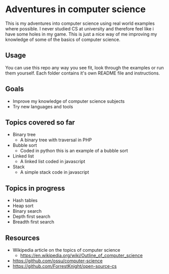 # Adventures in computer science

This is my adventures into computer science using real world examples where possible. I never studied CS at university and therefore feel like i have some holes in my game. This is just a nice way of me improving my knowledge of some of the basics of computer science.

## Usage

You can use this repo any way you see fit, look through the examples or run them yourself. Each folder contains it's own README file and instructions.

## Goals

* Improve my knowledge of computer science subjects
* Try new languages and tools

## Topics covered so far

* Binary tree
    * A binary tree with traversal in PHP
* Bubble sort
    * Coded in python this is an example of a bubble sort
* Linked list
    * A linked list coded in javascript
* Stack
    * A simple stack code in javascript

## Topics in progress

* Hash tables
* Heap sort
* Binary search
* Depth first search
* Breadth first search

## Resources

* Wikipedia article on the topics of computer science
    * https://en.wikipedia.org/wiki/Outline_of_computer_science
* https://github.com/ossu/computer-science
* https://github.com/ForrestKnight/open-source-cs